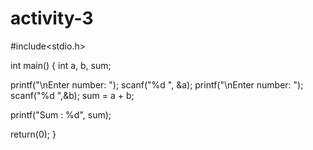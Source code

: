 # activity-3

#include<stdio.h>

int main() {
   int a, b, sum;

   printf("\nEnter number: ");
   scanf("%d ", &a);
   printf("\nEnter number: ");
   scanf("%d ",&b);
   sum = a + b;

   printf("Sum : %d", sum);

   return(0);
}
